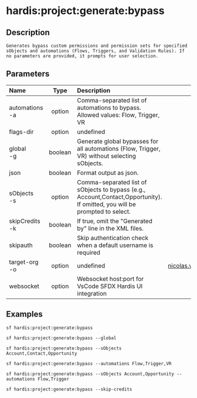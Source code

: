 <!-- This file has been generated with command 'sf hardis:doc:plugin:generate'. Please do not update it manually or it may be overwritten -->
# hardis:project:generate:bypass

## Description


    Generates bypass custom permissions and permission sets for specified sObjects and automations (Flows, Triggers, and Validation Rules). If no parameters are provided, it prompts for user selection.
  

## Parameters

| Name               |  Type   | Description                                                                                                                 |              Default              | Required | Options |
|:-------------------|:-------:|:----------------------------------------------------------------------------------------------------------------------------|:---------------------------------:|:--------:|:-------:|
| automations<br/>-a | option  | Comma-separated list of automations to bypass. Allowed values: Flow, Trigger, VR                                            |                                   |          |         |
| flags-dir          | option  | undefined                                                                                                                   |                                   |          |         |
| global<br/>-g      | boolean | Generate global bypasses for all automations (Flow, Trigger, VR) without selecting sObjects.                                |                                   |          |         |
| json               | boolean | Format output as json.                                                                                                      |                                   |          |         |
| sObjects<br/>-s    | option  | Comma-separated list of sObjects to bypass (e.g., Account,Contact,Opportunity). If omitted, you will be prompted to select. |                                   |          |         |
| skipCredits<br/>-k | boolean | If true, omit the "Generated by" line in the XML files.                                                                     |                                   |          |         |
| skipauth           | boolean | Skip authentication check when a default username is required                                                               |                                   |          |         |
| target-org<br/>-o  | option  | undefined                                                                                                                   | <nicolas.vuillamy.ext@vusion.com> |          |         |
| websocket          | option  | Websocket host:port for VsCode SFDX Hardis UI integration                                                                   |                                   |          |         |

## Examples

```shell
sf hardis:project:generate:bypass
```

```shell
sf hardis:project:generate:bypass --global
```

```shell
sf hardis:project:generate:bypass --sObjects Account,Contact,Opportunity
```

```shell
sf hardis:project:generate:bypass --automations Flow,Trigger,VR
```

```shell
sf hardis:project:generate:bypass --sObjects Account,Opportunity --automations Flow,Trigger
```

```shell
sf hardis:project:generate:bypass --skip-credits
```


